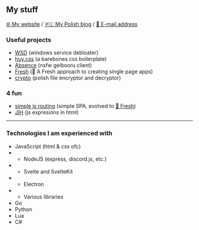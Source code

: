 ## My stuff
[🌐 My website](https://tzwel.xyz) / 
[🇵🇱 My Polish blog](https://blog.tzwel.xyz) /
[📧 E-mail address](mailto:tzwel@int.pl)

### Useful projects
- [WSD](https://github.com/tzwel/WSD) (windows service debloater)
- [huy.css](https://github.com/tzwel/huy.css) (a barebones css boilerplate)
- [Absence](https://github.com/tzwel/Absence) (nsfw gelbooru client)
- [Fresh](https://github.com/tzwel/Fresh) (🧊 A Fresh approach to creating single page apps)
- [crypto](https://github.com/tzwel/crypto) (polish file encryptor and decryptor)

### 4 fun
- [simple js routing](https://github.com/tzwel/simple-js-routing) (simple SPA, evolved to [🧊 Fresh](https://github.com/tzwel/Fresh))
- [JIH](https://github.com/tzwel/JIH) (js expresions in html)

---

### Technologies I am experienced with
- JavaScript (html & css ofc)
- - NodeJS (express, discord.js, etc.)
- - Svelte and SvelteKit
- - Electron
- - Various libraries
- Go
- Python
- Lua
- C#
